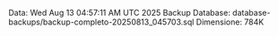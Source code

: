 Data: Wed Aug 13 04:57:11 AM UTC 2025
Backup Database: database-backups/backup-completo-20250813_045703.sql
Dimensione: 784K
